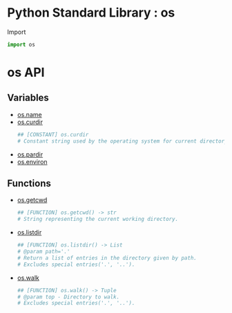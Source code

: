 Python Standard Library : os
============================

Import
```python
import os
```

os API
======

Variables
---------
- [os.name](https://docs.python.org/3/library/os.html#os.name)
- [os.curdir](https://docs.python.org/3/library/os.html#os.curdir)
    ```python
    ## [CONSTANT] os.curdir
    # Constant string used by the operating system for current directory.
    ```
- [os.pardir](https://docs.python.org/3/library/os.html#os.pardir)
- [os.environ](https://docs.python.org/3/library/os.html#os.environ)

Functions
---------
- [os.getcwd](https://docs.python.org/3/library/os.html#os.getcwd)
    ```python
    ## [FUNCTION] os.getcwd() -> str
    # String representing the current working directory.
    ```
- [os.listdir](https://docs.python.org/3/library/os.html#os.listdir)
    ```python
    ## [FUNCTION] os.listdir() -> List
    # @param path='.'
    # Return a list of entries in the directory given by path. 
    # Excludes special entries('.', '..').
    ```
- [os.walk](https://docs.python.org/3/library/os.html#os.walk)
    ```python
    ## [FUNCTION] os.walk() -> Tuple
    # @param top - Directory to walk.
    # Excludes special entries('.', '..').
    ```